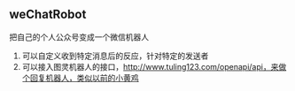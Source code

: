 ## weChatRobot

把自己的个人公众号变成一个微信机器人

1. 可以自定义收到特定消息后的反应，针对特定的发送者
2. 可以接入图灵机器人的接口，http://www.tuling123.com/openapi/api，来做个回复机器人，类似以前的小黄鸡